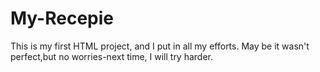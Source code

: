 # My-Recepie
This is my first HTML project, and I put in all my efforts. May be it wasn't perfect,but no worries-next time, I will try harder.

